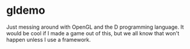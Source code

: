 # gldemo

Just messing around with OpenGL and the D programming language. It would be cool if I made a game out of this, but we all know that won't happen unless I use a framework.
